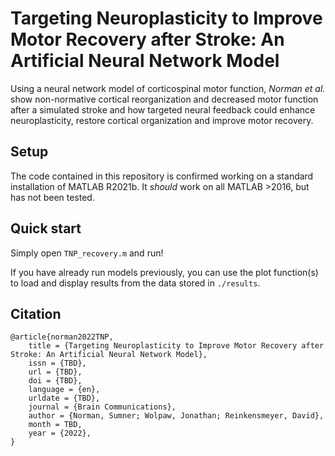 # Targeting Neuroplasticity to Improve Motor Recovery after Stroke: An Artificial Neural Network Model

Using a neural network model of corticospinal motor function, *Norman et al.* show non-normative cortical reorganization and decreased motor function after a simulated stroke and how targeted neural feedback could enhance neuroplasticity, restore cortical organization and improve motor recovery. 

## Setup
The code contained in this repository is confirmed working on a standard installation of MATLAB R2021b. It *should* work on all MATLAB >2016, but has not been tested. 

## Quick start
Simply open `TNP_recovery.m` and run! 

If you have already run models previously, you can use the plot function(s) to load and display results from the data stored in `./results`. 

## Citation
```
@article{norman2022TNP,
	title = {Targeting Neuroplasticity to Improve Motor Recovery after Stroke: An Artificial Neural Network Model},
	issn = {TBD},
	url = {TBD},
	doi = {TBD},
	language = {en},
	urldate = {TBD},
	journal = {Brain Communications},
	author = {Norman, Sumner; Wolpaw, Jonathan; Reinkensmeyer, David},
	month = TBD,
	year = {2022},
}
```